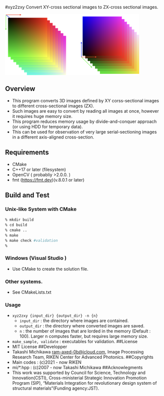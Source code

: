 #xyz2zxy
Convert XY-cross sectional images to ZX-cross sectional images.

![Teaser image of xyz2zxy](xyz2zxy_teaser.png "Example of the result.")


## Overview
* This program converts 3D images defined by XY corss-sectional images to different cross-sectional images (ZX).
* Such images are easy to convert by reading all images at once, however it requires huge memory size. 
* This program reduces memory usage by  divide-and-conquer approach (or using HDD for temporary data).
* This can be used for observation of very large serial-sectioning images in a different axis-aligned cross-section.

## Requirements
* CMake 
* C++17 or later (filesystem)
* OpenCV ( probabliy >2.0.0. )
* fmt (https://fmt.dev)(v.8.0.1 or later)
## Build and Test 
### Unix-like System with CMake 
```bash
% mkdir build
% cd build
% cmake ..
% make  
% make check #validation
%
```
### Windows (Visual Studio )
* Use CMake to create the solution file.
### Other systems. 
* See CMakeLists.txt
### Usage
* ``xyz2zxy {input_dir} {output_dir} -n {n}``
  * ``input_dir`` : the directory where images are contained.
  * ``output_dir`` : the directory where converted images are saved.
  * ``n`` : the number of images that are lorded in the memory (Default : 100). Larger n computes faster, but requires large memory size.
*  ``make_sample, validate`` : executables for validation.
##License 
* MIT License
##Developper
* Takashi Michikawa <ram-axed-0b@icloud.com>, Image Processing Research Team, RIKEN Center for Advanced Photonics.
##Copyrights 
* Main codes : (c)2021 - now RIKEN
* mi/*.hpp : (c)2007 - now Takashi Michikawa
##Acknowlegments
* This work was supported by Council for Science, Technology and Innovation(CSTI), Cross-ministerial Strategic Innovation Promotion Program (SIP), “Materials Integration for revolutionary design system of structural materials”(Funding agency:JST).
